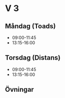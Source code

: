 # V 3

## Måndag (Toads)
* 09:00-11:45
* 13:15-16:00
## Torsdag (Distans)
* 09:00-11:45
* 13:15-16:00

## Övningar